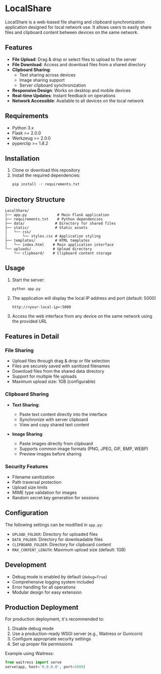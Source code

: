 # LocalShare

LocalShare is a web-based file sharing and clipboard synchronization application designed for local network use. It allows users to easily share files and clipboard content between devices on the same network.

## Features

- **File Upload**: Drag & drop or select files to upload to the server
- **File Download**: Access and download files from a shared directory
- **Clipboard Sharing**:
  - Text sharing across devices
  - Image sharing support
  - Server clipboard synchronization
- **Responsive Design**: Works on desktop and mobile devices
- **Real-time Updates**: Instant feedback on operations
- **Network Accessible**: Available to all devices on the local network

## Requirements

- Python 3.x
- Flask >= 2.0.0
- Werkzeug >= 2.0.0
- pyperclip >= 1.8.2

## Installation

1. Clone or download this repository
2. Install the required dependencies:
   ```bash
   pip install -r requirements.txt
   ```

## Directory Structure

```
LocalShare/
├── app.py              # Main Flask application
├── requirements.txt    # Python dependencies
├── data/              # Directory for shared files
├── static/            # Static assets
│   └── css/
│       └── styles.css # Application styling
├── templates/         # HTML templates
│   └── index.html    # Main application interface
└── uploads/          # Upload directory
    └── clipboard/    # Clipboard content storage
```

## Usage

1. Start the server:
   ```bash
   python app.py
   ```

2. The application will display the local IP address and port (default: 5000)
   ```
   http://<your-local-ip>:5000
   ```

3. Access the web interface from any device on the same network using the provided URL

## Features in Detail

### File Sharing

- Upload files through drag & drop or file selection
- Files are securely saved with sanitized filenames
- Download files from the shared data directory
- Support for multiple file uploads
- Maximum upload size: 1GB (configurable)

### Clipboard Sharing

- **Text Sharing**: 
  - Paste text content directly into the interface
  - Synchronize with server clipboard
  - View and copy shared text content

- **Image Sharing**:
  - Paste images directly from clipboard
  - Supports common image formats (PNG, JPEG, GIF, BMP, WEBP)
  - Preview images before sharing

### Security Features

- Filename sanitization
- Path traversal protection
- Upload size limits
- MIME type validation for images
- Random secret key generation for sessions

## Configuration

The following settings can be modified in `app.py`:

- `UPLOAD_FOLDER`: Directory for uploaded files
- `DATA_FOLDER`: Directory for downloadable files
- `CLIPBOARD_FOLDER`: Directory for clipboard content
- `MAX_CONTENT_LENGTH`: Maximum upload size (default: 1GB)

## Development

- Debug mode is enabled by default (`debug=True`)
- Comprehensive logging system included
- Error handling for all operations
- Modular design for easy extension

## Production Deployment

For production deployment, it's recommended to:

1. Disable debug mode
2. Use a production-ready WSGI server (e.g., Waitress or Gunicorn)
3. Configure appropriate security settings
4. Set up proper file permissions

Example using Waitress:
```python
from waitress import serve
serve(app, host='0.0.0.0', port=5000)
```


